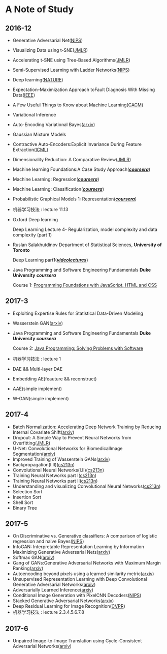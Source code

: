 # A Note of Study
## 2016-12
* Generative Adversarial Net([NIPS](https://arxiv.org/abs/1406.2661))
* Visualizing Data using t-SNE([JMLR](https://lvdmaaten.github.io/publications/papers/JMLR_2008.pdf))
* Accelerating t-SNE using Tree-Based Algorithms([JMLR](http://www.jmlr.org/papers/v15/vandermaaten14a.html))
* Semi-Supervised Learning with Ladder Networks([NIPS](https://papers.nips.cc/paper/5947-semi-supervised-learning-with-ladder-networks))
* Deep learning([NATURE](http://www.nature.com/nature/journal/v521/n7553/full/nature14539.html))
* Expectation–Maximization Approach toFault Diagnosis With Missing Data([IEEE](http://ieeexplore.ieee.org/document/6850032/?arnumber=6850032&tag=1))
* A Few Useful Things to Know about Machine Learning([CACM](https://homes.cs.washington.edu/~pedrod/papers/cacm12.pdf))
* Variational Inference
* Auto-Encoding Variational Bayes([arxiv](https://arxiv.org/abs/1312.6114))
* Gaussian Mixture Models
* Contractive Auto-Encoders:Explicit Invariance During Feature Extraction([ICML](http://machinelearning.wustl.edu/mlpapers/paper_files/ICML2011Rifai_455.pdf))
* Dimensionality Reduction: A Comparative Review([JMLR](https://www.tilburguniversity.edu/upload/59afb3b8-21a5-4c78-8eb3-6510597382db_TR2009005.pdf))
* Machine learning Foundations:A Case Study Approach([***coursera***](https://www.coursera.org/learn/ml-foundations/home/welcome))  
* Machine Learning: Regression([***coursera***](https://www.coursera.org/learn/ml-regression/home))
* Machine Learning: Classification([***coursera***](https://www.coursera.org/learn/ml-classification/home))  
* Probabilistic Graphical Models 1: Representation([***coursera***](https://www.coursera.org/learn/probabilistic-graphical-models/home/welcome))  
* 机器学习技法 : lecture 11.13
* Oxford Deep learning 

    Deep Learning Lecture 4- Regularization, model complexity and data complexity (part 1)
    
* Ruslan Salakhutdinov Department of Statistical Sciences, **University of Toronto** 

  Deep Learning part1([***videolectures***](http://videolectures.net/kdd2014_salakhutdinov_deep_learning/)) 
* Java Programming and Software Engineering Fundamentals **Duke University** ***coursera***

  Course 1: [Programming Foundations with JavaScript, HTML and CSS](https://www.coursera.org/learn/duke-programming-web/home/welcome)
## 2017-3
* Exploiting Expertise Rules for Statistical Data-Driven Modeling
* Wasserstein GAN([arxiv](https://arxiv.org/abs/1701.07875))
* Java Programming and Software Engineering Fundamentals **Duke University** ***coursera***

  Course 2: [Java Programming: Solving Problems with Software](https://www.coursera.org/learn/java-programming/home/welcome)
* 机器学习技法 : lecture 1
* DAE && Multi-layer DAE
* Embedding AE(feauture && reconstruct)
* AAE(simple implement)
* W-GAN(simple implement)
## 2017-4
* Batch Normalization: Accelerating Deep Network Training by Reducing Internal Covariate Shift([arxiv](https://arxiv.org/pdf/1502.03167.pdf))
* Dropout: A Simple Way to Prevent Neural Networks from Overfitting([JMLR](https://www.cs.toronto.edu/~hinton/absps/JMLRdropout.pdf))
* U-Net: Convolutional Networks for BiomedicalImage Segmentation([arxiv](https://arxiv.org/pdf/1505.04597.pdf))
* Improved Training of Wasserstein GANs([arxiv](https://arxiv.org/abs/1704.00028))
* Backpropagation(I.II)([cs213n](http://study.163.com/course/courseMain.htm?courseId=1003223001))
* Convolutional Neural Networks(I.II)([cs213n](http://study.163.com/course/courseMain.htm?courseId=1003223001))
* Training Neural Networks part I([cs213n](http://study.163.com/course/courseMain.htm?courseId=1003223001))
* Training Neural Networks part II([cs213n](http://study.163.com/course/courseMain.htm?courseId=1003223001))
* Understanding and visualizing Convolutional Neural Networks([cs213n](http://study.163.com/course/courseMain.htm?courseId=1003223001))
* Selection Sort
* Insertion Sort
* Shell Sort
* Binary Tree
## 2017-5
* On Discriminative vs. Generative classifiers: A comparison of logistic regression and naive Bayes([NIPS](https://papers.nips.cc/paper/2020-on-discriminative-vs-generative-classifiers-a-comparison-of-logistic-regression-and-naive-bayes.pdf))
* InfoGAN: Interpretable Representation Learning by Information Maximizing Generative Adversarial Nets([arxiv](https://arxiv.org/abs/1606.03657))
* Softmax GAN([arxiv](https://arxiv.org/abs/1704.06191))
* Gang of GANs:Generative Adversarial Networks with Maximum Margin Ranking([arxiv](https://arxiv.org/abs/1704.04865))
* Autoencoding beyond pixels using a learned similarity metric([arxiv](https://arxiv.org/pdf/1512.09300.pdf))
* Unsupervised Representation Learning with Deep Convolutional Generative Adversarial Networks([arxiv](https://arxiv.org/pdf/1511.06434.pdf))
* Adversarially Learned Inference([arxiv](https://arxiv.org/pdf/1606.00704.pdf))
* Conditional Image Generation with PixelCNN Decoders([NIPS](https://arxiv.org/pdf/1606.05328.pdf))
* Stacked Generative Adversarial Networks([arxiv](https://arxiv.org/abs/1612.04357))
* Deep Residual Learning for Image Recognition([CVPR](https://arxiv.org/abs/1512.03385))
* 机器学习技法 : lecture 2.3.4.5.6.7.8
## 2017-6
* Unpaired Image-to-Image Translation using Cycle-Consistent Adversarial Networks([arxiv](https://arxiv.org/pdf/1703.10593.pdf))


 
